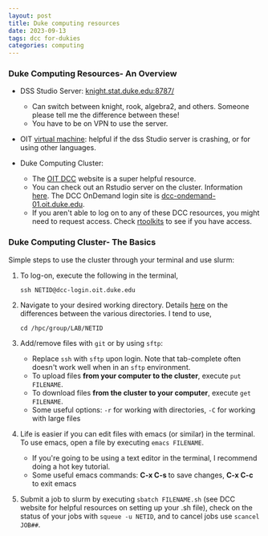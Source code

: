 ```yaml
---
layout: post
title: Duke computing resources
date: 2023-09-13
tags: dcc for-dukies
categories: computing
---
```


<h3> Duke Computing Resources- An Overview </h3>

- DSS Studio Server: [knight.stat.duke.edu:8787/](http://knight.stat.duke.edu:8787/)
	
	- Can switch between knight, rook, algebra2, and others. Someone please tell me the difference between these!
	- You have to be on VPN to use the server.
	
- OIT [virtual machine](https://vcm.duke.edu/): helpful if the dss Studio server is crashing, or for using other languages.

- Duke Computing Cluster:

	- The [OIT DCC](https://oit-rc.pages.oit.duke.edu/rcsupportdocs/dcc/#getting-a-dcc-account) website is a super helpful resource.
	- You can check out an Rstudio server on the cluster. Information [here](https://oit-rc.pages.oit.duke.edu/rcsupportdocs/OpenOnDemand/RStudio/). The DCC OnDemand login site is [dcc-ondemand-01.oit.duke.edu](https://dcc-ondemand-01.oit.duke.edu).
	- If you aren't able to log on to any of these DCC resources, you might need to request access. Check [rtoolkits](https://rtoolkits.web.duke.edu/) to see if you have access. 

<h3> Duke Computing Cluster- The Basics </h3>

Simple steps to use the cluster through your terminal and use slurm:

1. To log-on, execute the following in the terminal,

	``` 
	ssh NETID@dcc-login.oit.duke.edu
	```

2. Navigate to your desired working directory. Details [here](https://oit-rc.pages.oit.duke.edu/rcsupportdocs/dcc/files/#logging-into-the-dcc_1) on the differences between the various directories. I tend to use,

	```
	cd /hpc/group/LAB/NETID
	```

3. Add/remove files with `git` or by using `sftp`:

	- Replace `ssh` with `sftp` upon login. Note that tab-complete often doesn't work well when in an `sftp` environment. 
	- To upload files <b> from your computer to the cluster</b>, execute `put FILENAME`.
	- To download files <b> from the cluster to your computer</b>, execute `get FILENAME`.
	- Some useful options: `-r` for working with directories, `-C` for working with large files

4. Life is easier if you can edit files with emacs (or similar) in the terminal.  To use emacs, open a file by executing `emacs FILENAME`. 

	- If you're going to be using a text editor in the terminal, I recommend doing a hot key tutorial. 
	- Some useful emacs commands: <b> C-x C-s </b> to save changes, <b> C-x C-c </b> to exit emacs

5. Submit a job to slurm by executing `sbatch FILENAME.sh` (see DCC website for helpful resources on setting up your .sh file), check on the status of your jobs with `squeue -u NETID`, and to cancel jobs use `scancel JOB##`.




